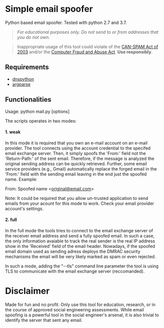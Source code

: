 # Simple email spoofer
Python based email spoofer. Tested with python 2.7 and 3.7.

> *For educational purposes only. Do not send to or from addresses that you do not own.* 

> Inappropriate usage of this tool could violate of the [CAN-SPAM Act of 2003](https://en.wikipedia.org/wiki/CAN-SPAM_Act_of_2003) and/or the [Computer Fraud and Abuse Act](https://en.wikipedia.org/wiki/Computer_Fraud_and_Abuse_Act). **Use responsibly**.


## Requirements
- [dnspython](http://www.dnspython.org/)
- [argparse](https://pypi.org/project/argparse/)

## Functionalities 
Usage: python mail.py [options]

The scripts operates in two modes:
#### 1. weak
In this mode it is required that you own an e-mail account on an e-mail provider.
The tool connects using the account credential to the specifed email exchange server. 
Then, it simply spoofs the 'From:' field not the 'Return-Path:' of the sent email. 
Therefore, if the message is analyzed the original sending address can be quickly retrieved.
Further, some email service providers (e.g., Gmail) automatically replace the forged email
in the 'From:' field with the sending email leaving in the end just the spoofed name. Example:

From: Spoofed name &lt;original@email.com&gt;

Note: It could be required that you allow un-trusted application to send emails from
your acount for this mode to work. Check your email provider account's settings.

#### 2. full
In the full mode the tools tries to connect to the email exchange server of the receiver
email address and send a fully spoofed email. In such a case, the only information avaiable
to track the real sender is the real IP address show in the 'Received' field of the email
header. Nowadays, if the spoofed email domain used as sending adress deploys the DMRAC
security mechanisms the email will be very likely marked as spam or even rejected.

In such a mode, adding the "--tls" command line parameter the tool is using TLS to
communicate with the email exchange server (reccomanded).

# Disclaimer
Made for fun and no profit. Only use this tool for education, research, or in the course of approved social engineering assessments. While email spoofing is a powerful tool in the social engineer's arsenal, it is also trivial to identify the server that sent any email.
